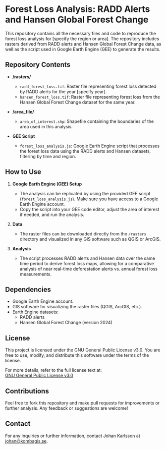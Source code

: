 # Forest Loss Analysis: RADD Alerts and Hansen Global Forest Change

This repository contains all the necessary files and code to reproduce the forest loss analysis for [specify the region or area]. The repository includes rasters derived from RADD alerts and Hansen Global Forest Change data, as well as the script used in Google Earth Engine (GEE) to generate the results.

## Repository Contents

- **/rasters/**
  - `radd_forest_loss.tif`: Raster file representing forest loss detected by RADD alerts for the year [specify year].
  - `hansen_forest_loss.tif`: Raster file representing forest loss from the Hansen Global Forest Change dataset for the same year.
  
- **/area_file/**
  - `area_of_interest.shp`: Shapefile containing the boundaries of the area used in this analysis.

- **GEE Script**
  - `forest_loss_analysis.js`: Google Earth Engine script that processes the forest loss data using the RADD alerts and Hansen datasets, filtering by time and region.

## How to Use

1. **Google Earth Engine (GEE) Setup**
   - The analysis can be replicated by using the provided GEE script (`forest_loss_analysis.js`). Make sure you have access to a Google Earth Engine account.
   - Copy the script into your GEE code editor, adjust the area of interest if needed, and run the analysis.
   
2. **Data**
   - The raster files can be downloaded directly from the `/rasters` directory and visualized in any GIS software such as QGIS or ArcGIS.
   
3. **Analysis**
   - The script processes RADD alerts and Hansen data over the same time period to derive forest loss maps, allowing for a comparative analysis of near real-time deforestation alerts vs. annual forest loss measurements.
   
## Dependencies

- Google Earth Engine account.
- GIS software for visualizing the raster files (QGIS, ArcGIS, etc.).
- Earth Engine datasets: 
  - RADD alerts
  - Hansen Global Forest Change (version 2024)
  
## License

This project is licensed under the GNU General Public License v3.0. You are free to use, modify, and distribute this software under the terms of the license.

For more details, refer to the full license text at:  
[GNU General Public License v3.0](https://www.gnu.org/licenses/gpl-3.0.en.html)

## Contributions

Feel free to fork this repository and make pull requests for improvements or further analysis. Any feedback or suggestions are welcome!

## Contact

For any inquiries or further information, contact Johan Karlsson at johan@kombagis.se.
